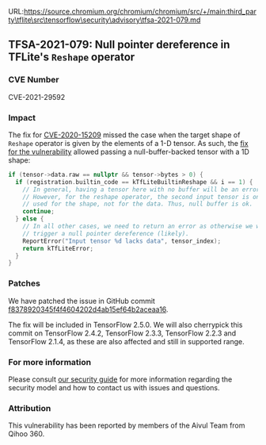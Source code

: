 URL:https://source.chromium.org/chromium/chromium/src/+/main:third_party\tflite\src\tensorflow\security\advisory\tfsa-2021-079.md
## TFSA-2021-079: Null pointer dereference in TFLite's `Reshape` operator

### CVE Number
CVE-2021-29592

### Impact
The fix for [CVE-2020-15209](https://cve.mitre.org/cgi-bin/cvename.cgi?name=CVE-2020-15209)
missed the case when the target shape of `Reshape` operator is given by the
elements of a 1-D tensor. As such, the [fix for the
vulnerability](https://github.com/tensorflow/tensorflow/blob/9c1dc920d8ffb4893d6c9d27d1f039607b326743/tensorflow/lite/core/subgraph.cc#L1062-L1074)
allowed passing a null-buffer-backed tensor with a 1D shape:

```cc
if (tensor->data.raw == nullptr && tensor->bytes > 0) {
  if (registration.builtin_code == kTfLiteBuiltinReshape && i == 1) {
    // In general, having a tensor here with no buffer will be an error.
    // However, for the reshape operator, the second input tensor is only
    // used for the shape, not for the data. Thus, null buffer is ok.
    continue;
  } else {
    // In all other cases, we need to return an error as otherwise we will
    // trigger a null pointer dereference (likely).
    ReportError("Input tensor %d lacks data", tensor_index);
    return kTfLiteError;
  }
}
```

### Patches
We have patched the issue in GitHub commit
[f8378920345f4f4604202d4ab15ef64b2aceaa16](https://github.com/tensorflow/tensorflow/commit/f8378920345f4f4604202d4ab15ef64b2aceaa16).

The fix will be included in TensorFlow 2.5.0. We will also cherrypick this
commit on TensorFlow 2.4.2, TensorFlow 2.3.3, TensorFlow 2.2.3 and TensorFlow
2.1.4, as these are also affected and still in supported range.

### For more information
Please consult [our security
guide](https://github.com/tensorflow/tensorflow/blob/master/SECURITY.md) for
more information regarding the security model and how to contact us with issues
and questions.

### Attribution
This vulnerability has been reported by members of the Aivul Team from Qihoo
360.
